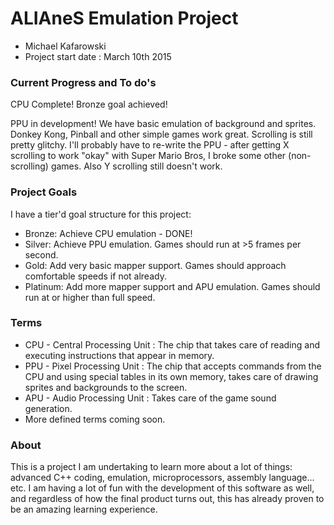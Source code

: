 # ALIAneS Emulation Project
* Michael Kafarowski
* Project start date : March 10th 2015

### Current Progress and To do's

CPU Complete! Bronze goal achieved! 

PPU in development! We have basic emulation of background and sprites. Donkey Kong, Pinball and other simple games work great.
Scrolling is still pretty glitchy. I'll probably have to re-write the PPU - after getting X scrolling to work "okay" with Super Mario Bros, I broke some other (non-scrolling) games. Also Y scrolling still doesn't work. 

### Project Goals

I have a tier'd goal structure for this project:

- Bronze: Achieve CPU emulation - DONE!
- Silver: Achieve PPU emulation. Games should run at >5 frames per second. 
- Gold: Add very basic mapper support. Games should approach comfortable speeds if not already.
- Platinum: Add more mapper support and APU emulation. Games should run at or higher than full speed.


### Terms

* CPU - Central Processing Unit : The chip that takes care of reading and executing instructions that appear in memory.
* PPU - Pixel Processing Unit : The chip that accepts commands from the CPU and using special tables in its own memory, takes care of drawing sprites and backgrounds to the screen.
* APU - Audio Processing Unit : Takes care of the game sound generation.
* More defined terms coming soon.

### About

This is a project I am undertaking to learn more about a lot of things: advanced C++ coding, emulation, microprocessors, assembly language... etc. I am having a lot of fun with the development of this software as well, and regardless of how the final product turns out, this has already proven to be an amazing learning experience.
